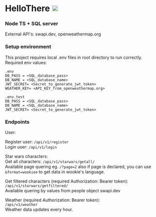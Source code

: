# HelloThere <img  alt="Hello" width="20" height="20" src="https://c.tenor.com/Wx9IEmZZXSoAAAAj/hi.gif">


### Node TS + SQL server
External API's: swapi.dev, openweathermap.org

### Setup environment

This project requires local .env files in root directory to run correctly.
Required env values:

```
.env
DB_PASS = <SQL_database_pass>
DB_NAME = <SQL_database_name>
JWT_SECRET= <Secret_to_generate_jwt_token>
WEATHER_KEY= <API_KEY_from_openweathermap.org>
```

```
.env.test
DB_PASS = <SQL_database_pass>
DB_NAME = <SQL_database_name>
JWT_SECRET= <Secret_to_generate_jwt_token>
```

### Endpoints
User:

Register user: ```/api/v1/register```</br>
Login user: ```/api/v1/login```

Star wars characters:<br>
Get all characters: ```/api/v1/starwars/getall/```<br> Available page quering eg. ```/?page=2``` also if page is declared, you can use ```&format=wookiee``` to get data in wookie's language.

Get filtered characters (required Authorization: Bearer token):<br>
```/api/v1/starwars/getfiltered/```<br> Available quering by values from people object swapi.dev

Weather (required Authorization: Bearer token):<br>
```/api/v1/weather```<br>
Weather data updates every hour.


